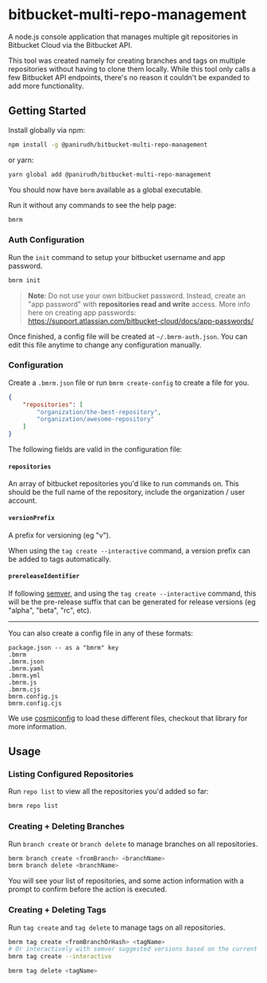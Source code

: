 # bitbucket-multi-repo-management

A node.js console application that manages multiple git repositories in Bitbucket Cloud via the Bitbucket API.

This tool was created namely for creating branches and tags on multiple repositories without having to clone them locally. 
While this tool only calls a few Bitbucket API endpoints, there's no reason it couldn't be expanded to add more functionality.

## Getting Started

Install globally via npm:

```bash
npm install -g @panirudh/bitbucket-multi-repo-management
```

or yarn:

```bash
yarn global add @panirudh/bitbucket-multi-repo-management
```

You should now have `bmrm` available as a global executable.

Run it without any commands to see the help page:

```bash
bmrm
```

### Auth Configuration

Run the `init` command to setup your bitbucket username and app password.

```bash
bmrm init
```

> **Note**: Do not use your own bitbucket password. Instead, create an "app password" with **repositories read and write** access.
> More info here on creating app passwords: https://support.atlassian.com/bitbucket-cloud/docs/app-passwords/

Once finished, a config file will be created at `~/.bmrm-auth.json`. You can edit this file anytime
to change any configuration manually.

### Configuration

Create a `.bmrm.json` file or run `bmrm create-config` to create a file for you.

```json
{
    "repositories": [
        "organization/the-best-repository",
        "organization/awesome-repository"
    ]
}
```

The following fields are valid in the configuration file:

#### `repositories`

An array of bitbucket repositories you'd like to run commands on. This should be the full name of the repository,
include the organization / user account.

#### `versionPrefix`

A prefix for versioning (eg "v"). 

When using the `tag create --interactive` command, a version prefix can be added to tags automatically.

#### `prereleaseIdentifier`

If following [semver](https://semver.org/), and using the `tag create --interactive` command, this will be the pre-release 
suffix that can be generated for release versions (eg "alpha", "beta", "rc", etc).

---

You can also create a config file in any of these formats:

```
package.json -- as a "bmrm" key
.bmrm
.bmrm.json
.bmrm.yaml
.bmrm.yml
.bmrm.js
.bmrm.cjs
bmrm.config.js
bmrm.config.cjs
```

We use [cosmiconfig](https://github.com/davidtheclark/cosmiconfig) to load these different files, checkout that library
for more information.

## Usage

### Listing Configured Repositories

Run `repo list` to view all the repositories you'd added so far:

```bash
bmrm repo list
```

### Creating + Deleting Branches

Run `branch create` or `branch delete` to manage branches on all repositories.

```bash
bmrm branch create <fromBranch> <branchName>
bmrm branch delete <branchName>
```

You will see your list of repositories, and some action information with a prompt to confirm before
the action is executed.

### Creating + Deleting Tags

Run `tag create` and `tag delete` to manage tags on all repositories.

```bash
bmrm tag create <fromBranchOrHash> <tagName>
# Or interactively with semver suggested versions based on the current version:
bmrm tag create --interactive

bmrm tag delete <tagName>
```
